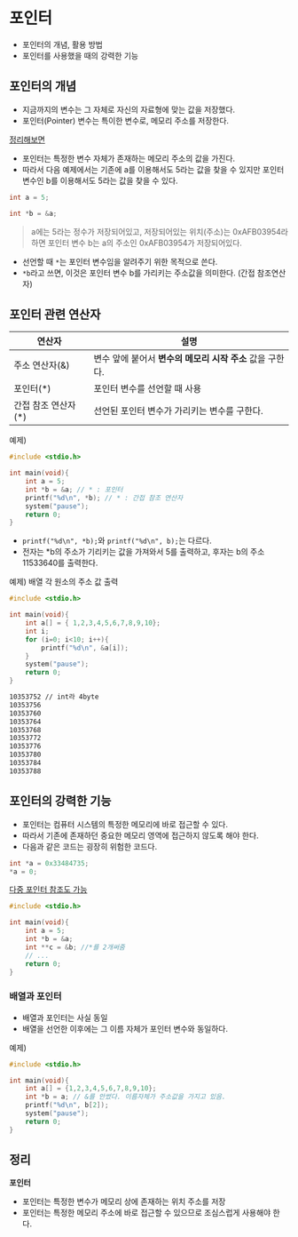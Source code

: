 # 포인터

- 포인터의 개념, 활용 방법
- 포인터를 사용했을 때의 강력한 기능



## 포인터의 개념

- 지금까지의 변수는 그 자체로 자신의 자료형에 맞는 값을 저장했다.
- 포인터(Pointer) 변수는 특이한 변수로, 메모리 주소를 저장한다.



<u>정리해보면</u>

- 포인터는 특정한 변수 자체가 존재하는 메모리 주소의 값을 가진다.
- 따라서 다음 예제에서는 기존에 a를 이용해서도 5라는 값을 찾을 수 있지만 포인터 변수인 b를 이용해서도 5라는 값을 찾을 수 있다.

```c
int a = 5;

int *b = &a;
```

>  a에는 5라는 정수가 저장되어있고, 저장되어있는 위치(주소)는 0xAFB03954라 하면 포인터 변수 b는 a의 주소인 0xAFB03954가 저장되어있다.

- 선언할 때 `*`는 포인터 변수임을 알려주기 위한 목적으로 쓴다.
- `*b`라고 쓰면, 이것은 포인터 변수 b를 가리키는 주소값을 의미한다. (간접 참조연산자)



## 포인터 관련 연산자

| 연산자              | 설명                                                      |
| ------------------- | --------------------------------------------------------- |
| 주소 연산자(&)      | 변수 앞에 붙어서 **변수의 메모리 시작 주소** 값을 구한다. |
| 포인터(*)           | 포인터 변수를 선언할 때 사용                              |
| 간접 참조 연산자(*) | 선언된 포인터 변수가 가리키는 변수를 구한다.              |



예제)

```c
#include <stdio.h>

int main(void){
    int a = 5;
    int *b = &a; // * : 포인터
    printf("%d\n", *b); // * : 간접 참조 연산자
    system("pause");
    return 0;
}
```

- `printf("%d\n", *b);`와 `printf("%d\n", b);`는 다르다.
- 전자는 *b의 주소가 기리키는 값을 가져와서 5를 출력하고, 후자는 b의 주소 11533640를 출력한다.



예제) 배열 각 원소의 주소 값 출력

```c
#include <stdio.h>

int main(void){
    int a[] = { 1,2,3,4,5,6,7,8,9,10};
    int i;
    for (i=0; i<10; i++){
        printf("%d\n", &a[i]);
    }
    system("pause");
    return 0;
}
```

```bash
10353752 // int라 4byte
10353756
10353760
10353764
10353768
10353772
10353776
10353780
10353784
10353788
```



## 포인터의 강력한 기능

- 포인터는 컴퓨터 시스템의 특정한 메모리에 바로 접근할 수 있다.
- 따라서 기존에 존재하던 중요한 메모리 영역에 접근하지 않도록 해야 한다.
- 다음과 같은 코드는 굉장히 위험한 코드다.

```c
int *a = 0x33484735;
*a = 0;
```



<u>다중 포인터 참조도 가능</u>

```c
#include <stdio.h>

int main(void){
    int a = 5;
    int *b = &a;
    int **c = &b; //*를 2개써줌
    // ...
    return 0;
}
```



### 배열과 포인터

- 배열과 포인터는 사실 동일
- 배열을 선언한 이후에는 그 이름 자체가 포인터 변수와 동일하다.

예제)

```c
#include <stdio.h>

int main(void){
    int a[] = {1,2,3,4,5,6,7,8,9,10};
    int *b = a; // &를 안썼다. 이름자체가 주소값을 가지고 있음.
    printf("%d\n", b[2]);
    system("pause");
    return 0;
}
```



## 정리

**포인터**

- 포인터는 특정한 변수가 메모리 상에 존재하는 위치 주소를 저장
- 포인터는 특정한 메모리 주소에 바로 접근할 수 있으므로 조심스럽게 사용해야 한다.